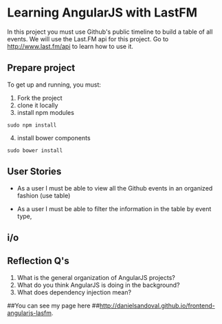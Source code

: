 # Learning AngularJS with LastFM
In this project you must use Github's public timeline to build a table of all events.
We will use the Last.FM api for this project. Go to http://www.last.fm/api to learn
how to use it.


## Prepare project
To get up and running, you must:
1. Fork the project
2. clone it locally
3. install npm modules
```{shell}
sudo npm install
```
4. install bower components
```{shell}
sudo bower install
```


## User Stories
- As a user I must be able to view all the Github events in an organized fashion (use table)

- As a user I must be able to filter the information in the table by event type,


## i/o



## Reflection Q's
1. What is the general organization of AngularJS projects?
2. What do you think AngularJS is doing in the background?
3. What does dependency injection mean?

##You can see my page here
##http://danielsandoval.github.io/frontend-angularjs-lasfm.
